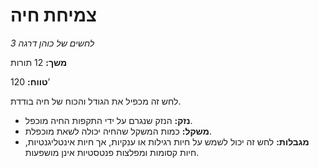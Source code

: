 # צמיחת חיה

*לחשים של כוהן דרגה 3*

**משך:** 12 תורות

**טווח:** 120’

לחש זה מכפיל את הגודל והכוח של חיה בודדת.

- **נזק:** הנזק שנגרם על ידי התקפות החיה מוכפל.
- **משקל:** כמות המשקל שהחיה יכולה לשאת מוכפלת.
- **מגבלות:** לחש זה יכול לשמש על חיות רגילות או ענקיות, אך חיות אינטליגנטיות, חיות קסומות ומפלצות פנטסטיות אינן מושפעות.